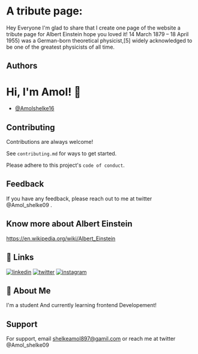 # A tribute page:

Hey Everyone I'm glad to share that I create one page of the website a tribute page for Albert Einstein hope you loved it! 
14 March 1879 – 18 April 1955) was a German-born theoretical physicist,[5] widely acknowledged to be one of the greatest physicists of all time.

## Authors

# Hi, I'm Amol! 👋

- [@Amolshelke16](https://www.github.com/Amolshelke16)

## Contributing

Contributions are always welcome!

See `contributing.md` for ways to get started.

Please adhere to this project's `code of conduct`.

## Feedback

If you have any feedback, please reach out to me at twitter @Amol_shelke09 .

## Know more about Albert Einstein 

 https://en.wikipedia.org/wiki/Albert_Einstein

## 🔗 Links

[![linkedin](https://img.shields.io/badge/linkedin-0A66C2?style=for-the-badge&logo=linkedin&logoColor=white)](https://www.linkedin.com/)
[![twitter](https://img.shields.io/badge/twitter-1DA1F2?style=for-the-badge&logo=twitter&logoColor=white)](https://twitter.com/)
[![instagram](https://img.shields.io/badge/instagram-1DA1F2?style=for-the-badge&logo=instagram&logoColor=)](https://instagram.com/)

## 🚀 About Me

I'm a student And currently learning frontend Developement!

## Support

For support, email shelkeamol897@gamil.com or reach me at twitter @Amol_shelke09


